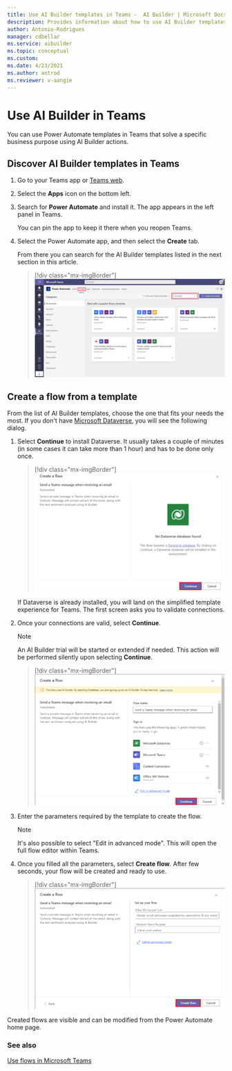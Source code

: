 ```yaml
---
title: Use AI Builder templates in Teams -  AI Builder | Microsoft Docs
description: Provides information about how to use AI Builder templates in Teams
author: Antonio-Rodrigues
manager: cdbellar
ms.service: aibuilder
ms.topic: conceptual
ms.custom: 
ms.date: 4/23/2021
ms.author: antrod
ms.reviewer: v-aangie
---
```


# Use AI Builder in Teams


You can use Power Automate templates in Teams that solve a specific business purpose using AI Builder actions.

## Discover AI Builder templates in Teams

1. Go to your Teams app or [Teams web](https://teams.microsoft.com).

1. Select the **Apps** icon on the bottom left.

1. Search for **Power Automate** and install it. The app appears in the left panel in Teams.

   You can pin the app to keep it there when you reopen Teams.

1. Select the Power Automate app, and then select the **Create** tab.

   From there you can search for the AI Builder templates listed in the next section in this article.

   > [!div class="mx-imgBorder"]
   > ![Templates list](media/templates-list.png "Templates list")

## Create a flow from a template

From the list of AI Builder templates, choose the one that fits your needs the most. If you don't have [Microsoft Dataverse](https://docs.microsoft.com/powerapps/maker/data-platform/data-platform-intro), you will see the following dialog.

1. Select **Continue** to install Dataverse. It usually takes a couple of minutes (in some cases it can take more than 1 hour) and has to be done only once.

    > [!div class="mx-imgBorder"]
    > ![No Dataverse list](media/no-dataverse.png "No Dataverse action")

   If Dataverse is already installed, you will land on the simplified template experience for Teams. The first screen asks you to validate connections.

1. Once your connections are valid, select **Continue**.

   > [!NOTE]
   >An AI Builder trial will be started or extended if needed. This action will be performed silently upon selecting **Continue**.

   > [!div class="mx-imgBorder"]
   > ![Start trial](media/start-trial.png "Start trial")

1. Enter the parameters required by the template to create the flow.

   >[!NOTE]
   >It's also possible to select "Edit in advanced mode". This will open the full flow editor within Teams. 

1. Once you filled all the parameters, select **Create flow**. After few seconds, your flow will be created and ready to use.

   > [!div class="mx-imgBorder"]
   > ![Create flow](media/create-flow.png "Create flow")

Created flows are visible and can be modified from the Power Automate home page. 

### See also

[Use flows in Microsoft Teams](https://docs.microsoft.com/power-automate/teams/overview)
